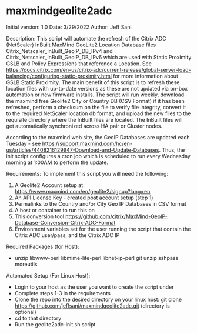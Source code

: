 # maxmindgeolite2adc

Initial version: 1.0
Date: 3/29/2022
Author: Jeff Sani

Description:
This script will automate the refresh of the Citrix ADC (NetScaler) InBuilt MaxMind GeoLite2 Location Database files Citrix_Netscaler_InBuilt_GeoIP_DB_IPv4 and Citrix_Netscaler_InBuilt_GeoIP_DB_IPv6 which are used with Static Proximity GSLB and Policy Expressions that reference a Location.  See https://docs.citrix.com/en-us/citrix-adc/current-release/global-server-load-balancing/configuring-static-proximity.html for more information about GSLB Static Proximity.  The main benefit of this script is to refresh these location files with up-to-date versions as these are not updated via on-box automation or new firmware installs.  The script will run weekly, download the maxmind free Geolite2 City or Country DB (CSV Format) if it has been refreshed, perform a checksum on the file to verify file integrity, convert it to the required NetScaler location db format, and upload the new files to the requisite directory where the InBuilt files are located. The InBuilt files will get automatically synchronized across HA pair or Cluster nodes.

According to the maxmind web site, the GeoIP Databases are updated each Tuesday - see https://support.maxmind.com/hc/en-us/articles/4408216129947-Download-and-Update-Databases.  Thus, the init script configures a cron job which is scheduled to run every Wednesday morning at 1:00AM to perform the update.  

Requirements:
To implement this script you will need the following:

1. A Geolite2 Account setup at https://www.maxmind.com/en/geolite2/signup?lang=en
2. An API License Key - created post account setup (step 1)
3. Permalinks to the Country and/or City Geo IP Databases in CSV format 
4. A host or container to run this on
5. This conversion tool https://github.com/citrix/MaxMind-GeoIP-Database-Conversion-Citrix-ADC-Format
6. Environment variables set for the user running the script that contain the Citrix ADC user/pass, and the Citrix ADC IP

Required Packages (for Host):
- unzip libwww-perl libmime-lite-perl libnet-ip-perl git unzip sshpass moreutils

Automated Setup (For Linux Host):
- Login to your host as the user you want to create the script under
- Complete steps 1-3 in the requirements
- Clone the repo into the desired directory on your linux host:
    git clone https://github.com/jeffsani/maxmindgeolite2adc.git <directory> (directory is optional)
- cd to that directory
- Run the geolite2adc-init.sh script
